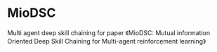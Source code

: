 # MioDSC
 Multi agent deep skill chaining for paper 《MioDSC: Mutual information Oriented Deep Skill Chaining for Multi-agent reinforcement learning》

 
